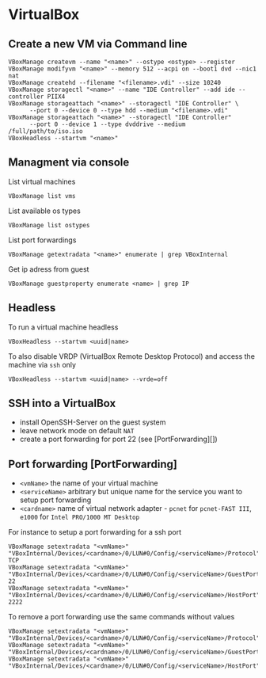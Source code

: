 # VirtualBox #

## Create a new VM via Command line ##

	VBoxManage createvm --name "<name>" --ostype <ostype> --register
	VBoxManage modifyvm "<name>" --memory 512 --acpi on --boot1 dvd --nic1 nat
	VBoxManage createhd --filename "<filename>.vdi" --size 10240
	VBoxManage storagectl "<name>" --name "IDE Controller" --add ide --controller PIIX4
	VBoxManage storageattach "<name>" --storagectl "IDE Controller" \
	      --port 0 --device 0 --type hdd --medium "<filename>.vdi"
	VBoxManage storageattach "<name>" --storagectl "IDE Controller"
	      --port 0 --device 1 --type dvddrive --medium /full/path/to/iso.iso
	VBoxHeadless --startvm "<name>"

## Managment via console ##

List virtual machines

	VBoxManage list vms

List available os types

	VBoxManage list ostypes
	
List port forwardings

	VBoxManage getextradata "<name>" enumerate | grep VBoxInternal 
	
Get ip adress from guest

	VBoxManage guestproperty enumerate <name> | grep IP

## Headless ##

To run a virtual machine headless

	VBoxHeadless --startvm <uuid|name>

To also disable VRDP (VirtualBox Remote Desktop Protocol) and access the machine via `ssh` only

	VBoxHeadless --startvm <uuid|name> --vrde=off
	
## SSH into a VirtualBox ##

- install OpenSSH-Server on the guest system
- leave network mode on default `NAT`
- create a port forwarding for port 22 (see [PortForwarding][])

## Port forwarding [PortForwarding] ##

- `<vmName>` the name of your virtual machine
- `<serviceName>` arbitrary but unique name for the service you want to setup port forwarding
- `<cardname>` name of virtual network adapter - `pcnet` for `pcnet-FAST III`, `e1000` for `Intel PRO/1000 MT Desktop`

For instance to setup a port forwarding for a ssh port

	VBoxManage setextradata "<vmName>" "VBoxInternal/Devices/<cardname>/0/LUN#0/Config/<serviceName>/Protocol" TCP
	VBoxManage setextradata "<vmName>" "VBoxInternal/Devices/<cardname>/0/LUN#0/Config/<serviceName>/GuestPort" 22
	VBoxManage setextradata "<vmName>" "VBoxInternal/Devices/<cardname>/0/LUN#0/Config/<serviceName>/HostPort" 2222

To remove a port forwarding use	the same commands without values

	VBoxManage setextradata "<vmName>" "VBoxInternal/Devices/<cardname>/0/LUN#0/Config/<serviceName>/Protocol"
	VBoxManage setextradata "<vmName>" "VBoxInternal/Devices/<cardname>/0/LUN#0/Config/<serviceName>/GuestPort"
	VBoxManage setextradata "<vmName>" "VBoxInternal/Devices/<cardname>/0/LUN#0/Config/<serviceName>/HostPort"